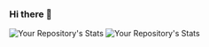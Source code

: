 ### Hi there 👋

![Your Repository's Stats](https://github-readme-stats.vercel.app/api?username=KalleHahl&show_icons=true&theme=blue-green)
![Your Repository's Stats](https://github-readme-stats.vercel.app/api/top-langs/?username=KalleHahl&theme=blue-green)

